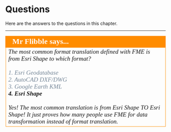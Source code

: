 # Questions #

Here are the answers to the questions in this chapter.


---

<!--Person X Says Section-->

<table style="border-spacing: 0px">
<tr>
<td style="vertical-align:middle;background-color:darkorange;border: 2px solid darkorange">
<i class="fa fa-quote-left fa-lg fa-pull-left fa-fw" style="color:white;padding-right: 12px;vertical-align:text-top"></i>
<span style="color:white;font-size:x-large;font-weight: bold;font-family:serif">Mr Flibble says...</span>
</td>
</tr>

<tr>
<td style="border: 1px solid darkorange">
<span style="font-family:serif; font-style:italic; font-size:larger">
The most common format translation defined with FME is from Esri Shape to which format?
<br><br><span style="color:lightslategrey">1. Esri Geodatabase</span>
<br><span style="color:lightslategrey">2. AutoCAD DXF/DWG</span>
<br><span style="color:lightslategrey">3. Google Earth KML</span>
<br><span style="font-weight:bold">4. Esri Shape</span>
<br><br>Yes! The most common translation is from Esri Shape TO Esri Shape! It just proves how many people use FME for data transformation instead of format translation.
</span>
</td>
</tr>
</table>





